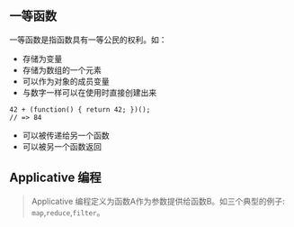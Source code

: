 ## 一等函数
一等函数是指函数具有一等公民的权利。如：
- 存储为变量
- 存储为数组的一个元素
- 可以作为对象的成员变量
- 与数字一样可以在使用时直接创建出来
```
42 + (function() { return 42; })();
// => 84
```
- 可以被传递给另一个函数
- 可以被另一个函数返回

## Applicative 编程
> Applicative 编程定义为函数A作为参数提供给函数B。如三个典型的例子: `map`,`reduce`,`filter`。